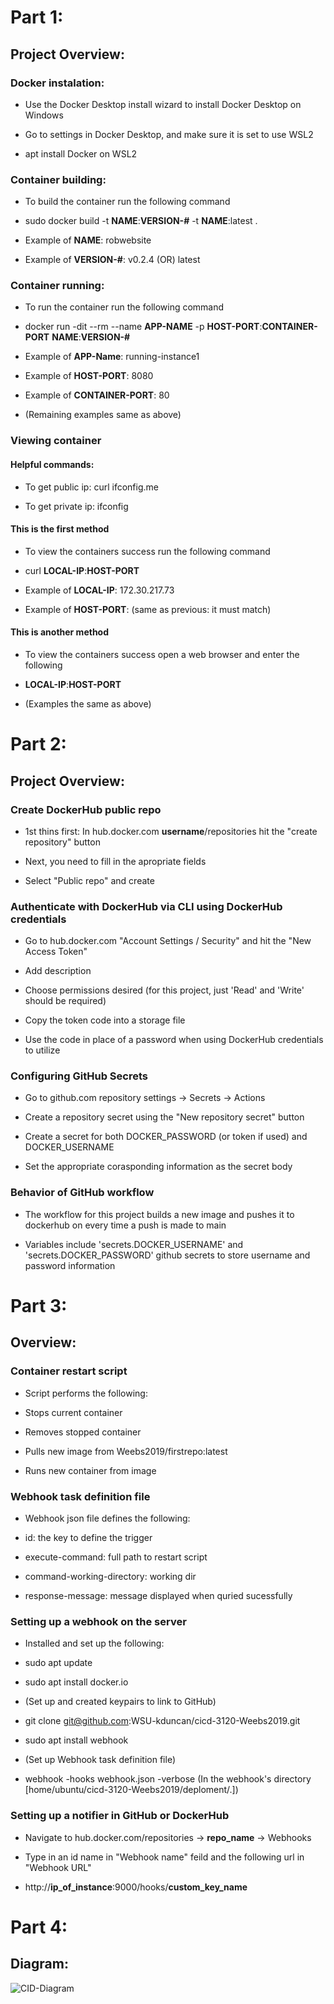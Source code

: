 # Part 1:

## Project Overview:

### Docker instalation:

- Use the Docker Desktop install wizard to install Docker Desktop on Windows

- Go to settings in Docker Desktop, and make sure it is set to use WSL2

- apt install Docker on WSL2

### Container building:

- To build the container run the following command

- sudo docker build -t __NAME__:__VERSION-#__ -t __NAME__:latest .

- Example of __NAME__: robwebsite 

- Example of __VERSION-#__: v0.2.4 (OR) latest

### Container running:

- To run the container run the following command

- docker run -dit --rm --name __APP-NAME__ -p __HOST-PORT__:__CONTAINER-PORT__ __NAME__:__VERSION-#__

- Example of __APP-Name__: running-instance1

- Example of __HOST-PORT__: 8080

- Example of __CONTAINER-PORT__: 80

- (Remaining examples same as above)

### Viewing container

#### Helpful commands:

- To get public ip: curl ifconfig.me

- To get private ip: ifconfig

#### This is the first method

- To view the containers success run the following command

- curl __LOCAL-IP__:__HOST-PORT__

- Example of __LOCAL-IP__: 172.30.217.73

- Example of __HOST-PORT__: (same as previous: it must match)

#### This is another method

- To view the containers success open a web browser and enter the following

- __LOCAL-IP__:__HOST-PORT__

- (Examples the same as above)

# Part 2: 

## Project Overview:

### Create DockerHub public repo

- 1st thins first: In hub.docker.com __username__/repositories hit the "create repository" button

- Next, you need to fill in the apropriate fields

- Select "Public repo" and create

### Authenticate with DockerHub via CLI using DockerHub credentials

- Go to hub.docker.com "Account Settings / Security" and hit the "New Access Token"

- Add description

- Choose permissions desired (for this project, just 'Read' and 'Write' should be required)

- Copy the token code into a storage file

- Use the code in place of a password when using DockerHub credentials to utilize

### Configuring GitHub Secrets

- Go to github.com repository settings -> Secrets -> Actions

- Create a repository secret using the "New repository secret" button

- Create a secret for both DOCKER_PASSWORD (or token if used) and DOCKER_USERNAME

- Set the appropriate corasponding information as the secret body

### Behavior of GitHub workflow

- The workflow for this project builds a new image and pushes it to dockerhub on every time a push is made to main

- Variables include 'secrets.DOCKER_USERNAME' and 'secrets.DOCKER_PASSWORD' github secrets to store username and password information

# Part 3:

## Overview:

### Container restart script

- Script performs the following:

- Stops current container

- Removes stopped container

- Pulls new image from Weebs2019/firstrepo:latest

- Runs new container from image

### Webhook task definition file

- Webhook json file defines the following:

- id: the key to define the trigger

- execute-command: full path to restart script

- command-working-directory: working dir

- response-message: message displayed when quried sucessfully

### Setting up a webhook on the server

- Installed and set up the following:

- sudo apt update

- sudo apt install docker.io

- (Set up and created keypairs to link to GitHub)

- git clone git@github.com:WSU-kduncan/cicd-3120-Weebs2019.git

- sudo apt install webhook

- (Set up Webhook task definition file)

- webhook -hooks webhook.json -verbose (In the webhook's directory [home/ubuntu/cicd-3120-Weebs2019/deploment/.])

### Setting up a notifier in GitHub or DockerHub

- Navigate to hub.docker.com/repositories -> __repo_name__ -> Webhooks

- Type in an id name in "Webhook name" feild and the following url in "Webhook URL"

- http://__ip_of_instance__:9000/hooks/__custom_key_name__

# Part 4:

## Diagram:

![CID-Diagram](./ceg3120-FinalProject.jpg)
